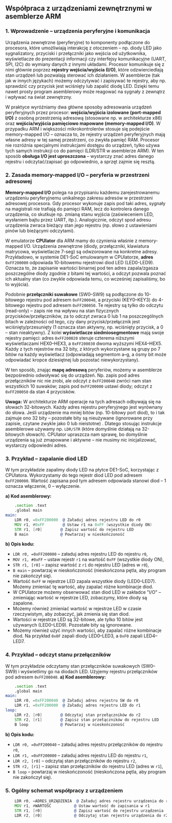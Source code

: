 ## Współpraca z urządzeniami zewnętrznymi w asemblerze ARM

### 1. Wprowadzenie – urządzenia peryferyjne i komunikacja

Urządzenia zewnętrzne (peryferyjne) to komponenty podłączone do procesora, które umożliwiają interakcję z otoczeniem – np. diody LED jako sygnalizatory, przyciski i przełączniki jako wejścia od użytkownika, wyświetlacze do prezentacji informacji czy interfejsy komunikacyjne (UART, SPI, I2C) do wymiany danych z innymi układami. Procesor komunikuje się z nimi głównie poprzez **rejestry wejścia/wyjścia (I/O)**, które odzwierciedlają stan urządzeń lub pozwalają sterować ich działaniem. W asemblerze (tak jak w innych językach) możemy odczytywać i zapisywać te rejestry, aby np. sprawdzić czy przycisk jest wciśnięty lub zapalić diodę LED. Dzięki temu nawet prosty program asemblerowy może reagować na sygnały z zewnątrz i wpływać na świat zewnętrzny.

W praktyce wyróżniamy dwa główne sposoby adresowania urządzeń peryferyjnych przez procesor: **wejścia/wyjścia izolowane (port-mapped I/O)** z osobną przestrzenią adresową (stosowane np. w architekturze x86) oraz **wejścia/wyjścia pamięciowo mapowane (memory-mapped I/O)**. W przypadku ARM i większości mikrokontrolerów stosuje się podejście memory-mapped I/O – oznacza to, że rejestry urządzeń peryferyjnych mają własne adresy w tej samej przestrzeni, co zwykła pamięć RAM. Procesor nie rozróżnia specjalnymi instrukcjami dostępu do urządzeń, tylko używa tych samych instrukcji co do pamięci (LDR/STR w asemblerze ARM). W ten sposób **obsługa I/O jest uproszczona** – wystarczy znać adres danego rejestru i odczytać/zapisać go odpowiednio, a sprzęt zajmie się resztą.

### 2. Zasada memory-mapped I/O – peryferia w przestrzeni adresowej

**Memory-mapped I/O** polega na przypisaniu każdemu zarejestrowanemu urządzeniu peryferyjnemu unikalnego zakresu adresów w przestrzeni adresowej procesora. Gdy procesor wykonuje zapis pod taki adres, sygnały na magistrali nie trafiają do pamięci RAM, lecz do kontrolera danego urządzenia, co skutkuje np. zmianą stanu wyjścia (zaświeceniem LED, wysłaniem bajtu przez UART, itp.). Analogicznie, odczyt spod adresu urządzenia zwraca bieżący stan jego rejestru (np. słowo z ustawieniami pinów lub bieżącymi odczytami).

W emulatorze **CPUlator** dla ARM mamy do czynienia właśnie z memory-mapped I/O. Urządzenia zewnętrzne (diody, przełączniki, klawiatura matrycowa, wyświetlacze 7-seg) są odwzorowane na konkretne adresy. Przykładowo, w systemie DE1-SoC emulowanym w CPUlatorze, **adres** `0xFF200000` odpowiada 10-bitowemu rejestrowi diod LED (LED0-LED9). Oznacza to, że zapisanie wartości binarnej pod ten adres zapala/zgasza poszczególne diody zgodnie z bitami tej wartości, a odczyt pozwala poznać ich aktualny stan (co zwykle odpowiada temu, co wcześniej zapisaliśmy, bo to wyjścia).

Podobnie **przełączniki suwakowe** (SW0–SW9) są podłączone do 10-bitowego rejestru pod adresem `0xFF200040`, a przyciski (KEY0–KEY3) do 4-bitowego rejestru pod adresem `0xFF200050`. Te rejestry są tylko do odczytu (read-only) – zapis nie ma wpływu na stan fizycznych przycisków/przełączników, za to odczyt zwraca 0 lub 1 na poszczególnych bitach w zależności od tego, czy dany przycisk/przełącznik jest wciśnięty/przesunięty (1 oznacza stan aktywny, np. wciśnięty przycisk, a 0 – stan nieaktywny). Z kolei **wyświetlacze siedmiosegmentowe** mają swoje rejestry pamięci: adres `0xFF200020` steruje czterema niższymi wyświetlaczami HEX0–HEX3, a `0xFF200030` dwoma wyższymi HEX4–HEX5. Każdy z tych rejestrów ma 32 bity, z których wykorzystane są grupy po 7 bitów na każdy wyświetlacz (odpowiadają segmentom a–g, a ósmy bit może odpowiadać kropce dziesiętnej lub pozostać niewykorzystany).

W ten sposób, znając **mapę adresową** peryferiów, możemy w asemblerze bezpośrednio odwoływać się do urządzeń. Np. zapis pod adres przełączników nic nie zrobi, ale odczyt z `0xFF200040` zwróci nam stan wszystkich 10 suwaków; zapis pod `0xFF200000` ustawi diody; odczyt z `0xFF200050` da stan 4 przycisków.

**Uwaga:** W architekturze ARM operacje na tych adresach odbywają się na słowach 32-bitowych. Każdy adres rejestru peryferyjnego jest wyrównany do słowa. Jeśli urządzenie ma mniej bitów (np. 10-bitowy port diod), to i tak zajmuje ono 32 bity – pozostałe bity są nieużywane (ignorowane przy zapisie, czytane zwykle jako 0 lub nieistotne) . Dlatego stosując instrukcje asemblerowe używamy np. `LDR/STR` (które domyślnie działają na 32-bitowych słowach). CPUlator upraszcza nam sprawę, bo domyślnie urządzenia są już zmapowane i aktywne – nie musimy nic inicjalizować, wystarczy odpowiedni adres.

### 3. Przykład – zapalanie diod LED

W tym przykładzie zapalimy diody LED na płytce DE1-SoC, korzystając z CPUlatora. Wykorzystamy do tego rejestr diod LED pod adresem `0xFF200000`. Wartość zapisana pod tym adresem odpowiada stanowi diod – 1 oznacza włączenie, 0 – wyłączenie.

**a) Kod asemblerowy:**
```asm
    .section .text
    .global main
main:
    LDR r0, =0xFF200000  @ Załaduj adres rejestru LED do r0
    MOV r1, #0xFF        @ Ustaw r1 na 0xFF (wszystkie diody ON)
    STR r1, [r0]        @ Zapisz wartość do rejestru LED
    B main              @ Powtarzaj w nieskończoność
```

**b) Opis kodu:**
* `LDR r0, =0xFF200000` – załaduj adres rejestru LED do rejestru `r0`,
* `MOV r1, #0xFF` – ustaw rejestr `r1` na wartość `0xFF` (wszystkie diody ON),
* `STR r1, [r0]` – zapisz wartość z `r1` do rejestru LED (adres w `r0`),
* `B main` – powtarzaj w nieskończoność (nieskończona pętla, aby program nie zakończył się).
* Wartość `0xFF` w rejestrze LED zapala wszystkie diody (LED0–LED7). Możemy zmieniać tę wartość, aby zapalać różne kombinacje diod.
* W CPUlatorze możemy obserwować stan diod LED w zakładce "I/O" – zmieniając wartość w rejestrze LED, zobaczymy, które diody są zapalone.
* Możemy również zmieniać wartość w rejestrze LED w czasie rzeczywistym, aby zobaczyć, jak zmienia się stan diod.
* Wartości w rejestrze LED są 32-bitowe, ale tylko 10 bitów jest używanych (LED0–LED9). Pozostałe bity są ignorowane.
* Możemy również użyć innych wartości, aby zapalać różne kombinacje diod. Na przykład `0x0F` zapali diody LED0–LED3, a `0xF0` zapali LED4–LED7.

### 4. Przykład – odczyt stanu przełączników

W tym przykładzie odczytamy stan przełączników suwakowych (SW0–SW9) i wyświetlimy go na diodach LED. Użyjemy rejestru przełączników pod adresem `0xFF200040`.
**a) Kod asemblerowy:**
```asm
    .section .text
    .global main
main:
    LDR r0, =0xFF200040  @ Załaduj adres rejestru SW do r0
    LDR r1, =0xFF200000  @ Załaduj adres rejestru LED do r1
loop:
    LDR r2, [r0]        @ Odczytaj stan przełączników do r2
    STR r2, [r1]        @ Zapisz stan przełączników do rejestru LED
    B loop              @ Powtarzaj w nieskończoność
```
**b) Opis kodu:**
* `LDR r0, =0xFF200040` – załaduj adres rejestru przełączników do rejestru `r0`,
* `LDR r1, =0xFF200000` – załaduj adres rejestru LED do rejestru `r1`,
* `LDR r2, [r0]` – odczytaj stan przełączników do rejestru `r2`,
* `STR r2, [r1]` – zapisz stan przełączników do rejestru LED (adres w `r1`),
* `B loop` – powtarzaj w nieskończoność (nieskończona pętla, aby program nie zakończył się).


### 5. Ogólny schemat współpracy z urządzeniem

```asm
    LDR r0, =ADRES_URZĄDZENIA  @ Załaduj adres rejestru urządzenia do r0
    MOV r1, #WARTOŚĆ          @ Ustaw wartość do zapisania w r1
    STR r1, [r0]              @ Zapisz wartość do rejestru urządzenia
    LDR r2, [r0]              @ Odczytaj stan rejestru urządzenia do r2
```
